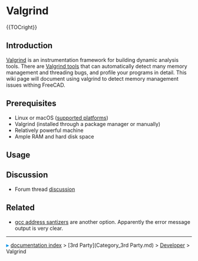 # Valgrind
{{TOCright}}

## Introduction

[Valgrind](https://valgrind.org/) is an instrumentation framework for building dynamic analysis tools. There are [Valgrind tools](https://valgrind.org/info/tools.html) that can automatically detect many memory management and threading bugs, and profile your programs in detail. This wiki page will document using valgrind to detect memory management issues withing FreeCAD.

## Prerequisites

-   Linux or macOS ([supported platforms](https://valgrind.org/info/platforms.html))
-   Valgrind (installed through a package manager or manually)
-   Relatively powerful machine
-   Ample RAM and hard disk space

## Usage

## Discussion

-   Forum thread [discussion](https://forum.freecadweb.org/viewtopic.php?f=10&t=14343&p=473060#p471915)

## Related

-   [gcc address santizers](http://gavinchou.github.io/experience/summary/syntax/gcc-address-sanitizer/) are another option. Apparently the error message output is very clear.



---
![](images/Right_arrow.png) [documentation index](../README.md) > [3rd Party](Category_3rd Party.md) > [Developer](Category_Developer.md) > Valgrind
